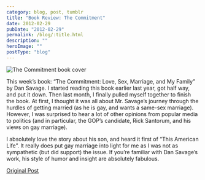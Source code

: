 ```yaml
---
category: blog, post, tumblr
title: "Book Review: The Commitment"
date: 2012-02-29
pubDate: "2012-02-29"
permalink: /blog/:title.html
description: ""
heroImage: ""
postType: "blog"
---
```


![The Commitment book cover](http://68.media.tumblr.com/tumblr_lznp1q47Op1qz81kho1_400.jpg)

This week’s book: “The Commitment: Love, Sex, Marriage, and My Family” by Dan Savage. I started reading this book earlier last year, got half way, and put it down. Then last month, I finally pulled myself together to finish the book. At first, I thought it was all about Mr. Savage’s journey through the hurdles of getting married (as he is gay, and wants a same-sex marriage). However, I was surprised to hear a lot of other opinions from popular media to politics (and in particular, the GOP’s candidate, Rick Santorum, and his views on gay marriage).

I absolutely love the story about his son, and heard it first of “This American Life”. It really does put gay marriage into light for me as I was not as sympathetic (but did support) the issue. If you’re familiar with Dan Savage’s work, his style of humor and insight are absolutely fabulous.

[Original Post](http://jermspeaks.com/post/18500673020/this-weeks-book-the-commitment-love-sex)
